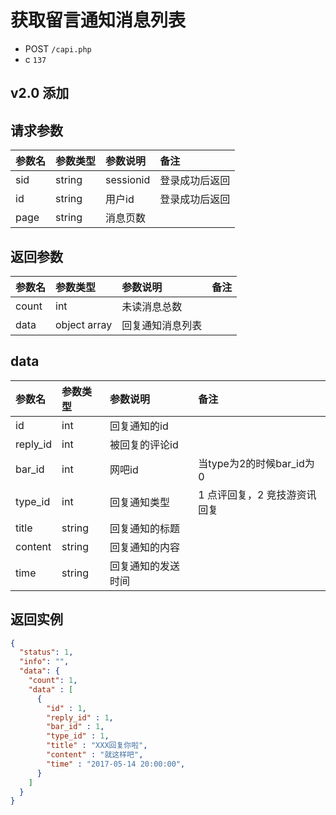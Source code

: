 # 获取留言通知消息列表

* POST `/capi.php`
* c `137`

## v2.0 添加

## 请求参数

| 参数名 | 参数类型 | 参数说明 | 备注 |
| :---- | :----| :----| :---- |
| sid | string | sessionid | 登录成功后返回 |
| id | string | 用户id | 登录成功后返回 |
| page | string | 消息页数 |  |

## 返回参数
| 参数名 | 参数类型 | 参数说明 | 备注 |
| :---- | :----| :----| :---- |
| count | int | 未读消息总数 |  |
| data | object array | 回复通知消息列表 |  |

## data
| 参数名 | 参数类型 | 参数说明 | 备注 |
| :---- | :----| :----| :---- |
| id | int | 回复通知的id |  |
| reply_id | int | 被回复的评论id |  |
| bar_id | int | 网吧id | 当type为2的时候bar_id为0 |
| type_id | int | 回复通知类型 | 1 点评回复，2 竞技游资讯回复 |
| title | string | 回复通知的标题 |  |
| content | string | 回复通知的内容 |  |
| time | string | 回复通知的发送时间 |  |

## 返回实例

```JSON
{
  "status": 1,
  "info": "",
  "data": {   
    "count": 1,
    "data" : [
      {
        "id" : 1,
        "reply_id" : 1,
        "bar_id" : 1,
        "type_id" : 1,
        "title" : "XXX回复你啦",
        "content" : "就这样吧",
        "time" : "2017-05-14 20:00:00",
      }
    ]
  }
}
```
